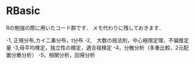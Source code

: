 # RBasic



Rの勉強の際に用いたコード群です．
メモ代わりに残しておきます．

-1, 正規分布,カイ二乗分布，t分布
-2,　大数の弱法則，中心極限定理，不偏推定量
-3,母平均検定，独立性の検定，適合祖検定
-4，分散分析（多重比較，2元配置分散分析）
-5，相関分析，回帰分析
